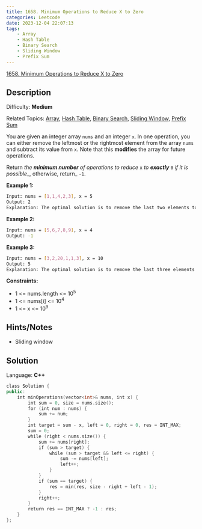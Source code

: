 ```yaml
---
title: 1658. Minimum Operations to Reduce X to Zero
categories: Leetcode
date: 2023-12-04 22:07:13
tags:
    - Array
    - Hash Table
    - Binary Search
    - Sliding Window
    - Prefix Sum
---
```


[1658\. Minimum Operations to Reduce X to Zero](https://leetcode.com/problems/minimum-operations-to-reduce-x-to-zero/)

## Description

Difficulty: **Medium**

Related Topics: [Array](https://leetcode.com/tag/https://leetcode.com/tag/array//), [Hash Table](https://leetcode.com/tag/https://leetcode.com/tag/hash-table//), [Binary Search](https://leetcode.com/tag/https://leetcode.com/tag/binary-search//), [Sliding Window](https://leetcode.com/tag/https://leetcode.com/tag/sliding-window//), [Prefix Sum](https://leetcode.com/tag/https://leetcode.com/tag/prefix-sum//)

You are given an integer array `nums` and an integer `x`. In one operation, you can either remove the leftmost or the rightmost element from the array `nums` and subtract its value from `x`. Note that this **modifies** the array for future operations.

Return _the **minimum number** of operations to reduce_ `x` _to **exactly**_ `0` _if it is possible__, otherwise, return_ `-1`.

**Example 1:**

```bash
Input: nums = [1,1,4,2,3], x = 5
Output: 2
Explanation: The optimal solution is to remove the last two elements to reduce x to zero.
```

**Example 2:**

```bash
Input: nums = [5,6,7,8,9], x = 4
Output: -1
```

**Example 3:**

```bash
Input: nums = [3,2,20,1,1,3], x = 10
Output: 5
Explanation: The optimal solution is to remove the last three elements and the first two elements (5 operations in total) to reduce x to zero.
```

**Constraints:**

* 1 <= nums.length <= 10<sup>5</sup>
* 1 <= nums[i] <= 10<sup>4</sup>
* 1 <= x <= 10<sup>9</sup>

## Hints/Notes

* Sliding window

## Solution

Language: **C++**

```C++
class Solution {
public:
    int minOperations(vector<int>& nums, int x) {
        int sum = 0, size = nums.size();
        for (int num : nums) {
            sum += num;
        }
        int target = sum - x, left = 0, right = 0, res = INT_MAX;
        sum = 0;
        while (right < nums.size()) {
            sum += nums[right];
            if (sum > target) {
                while (sum > target && left <= right) {
                    sum -= nums[left];
                    left++;
                }
            }
            if (sum == target) {
                res = min(res, size - right + left - 1);
            }
            right++; 
        }
        return res == INT_MAX ? -1 : res;
    }
};
```
